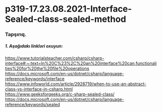 # p319-17.23.08.2021-Interface-Sealed-class-sealed-method




### Tapşırıq.



##### 1. Aşağıdakı linkləri oxuyun:
https://www.tutorialsteacher.com/csharp/csharp-interface#:~:text=In%20C%23%2C%20an%20interface%20can,functionalities%20for%20the%20file%20operations<br />
https://docs.microsoft.com/en-us/dotnet/csharp/language-reference/keywords/interface<br />
https://www.infoworld.com/article/2928719/when-to-use-an-abstract-class-vs-interface-in-csharp.html<br />
https://www.geeksforgeeks.org/c-sharp-sealed-class/<br />
https://docs.microsoft.com/en-us/dotnet/csharp/language-reference/keywords/sealed<br />

